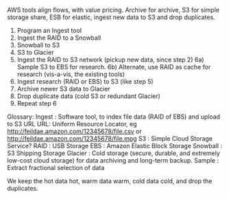 
AWS tools align flows, with value pricing. Archive for archive, S3 for simple storage share, ESB for elastic, ingest new data to S3 and drop duplicates.

  1) Program an Ingest tool
  2) Ingest the RAID to a Snowball
  3) Snowball to S3
  4) S3 to Glacier
  5) Ingest the RAID to S3 network (pickup new data, since step 2)
  6a) Sample S3 to EBS for research.
  6b) Alternate, use RAID as cache for research (vis-a-vis, the existing tools)
  7) Ingest research (RAID or EBS) to S3 (like step 5)
  8) Archive newer S3 data to Glacier
  9) Drop duplicate data (cold S3 or redundant Glacier)
  10) Repeat step 6

Glossary:
  Ingest : Software tool, to index file data (RAID of EBS) and upload to S3 URL
  URL: Uniform Resource Locator, eg http://feildae.amazon.com/12345678/file.csv or http://feildae.amazon.com/12345678/file.mpg
  S3 : Simple Cloud Storage Service?
  RAID : USB Storage
  EBS : Amazon Elastic Block Storage
  Snowball : S3 Shipping Storage
  Glacier : Cold storage (secure, durable, and extremely low-cost cloud storage) for data archiving and long-term backup.
  Sample : Extract fractional selection of data

We keep the hot data hot, warm data warm, cold data cold, and drop the duplicates. 

